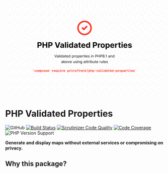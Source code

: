 ![Banner](docs/images/banner.png)

# PHP Validated Properties

![GitHub](https://img.shields.io/github/license/prinsfrank/php-geo-svg)
[![Build Status](https://scrutinizer-ci.com/g/PrinsFrank/php-geo-svg/badges/build.png?b=main)](https://scrutinizer-ci.com/g/PrinsFrank/php-geo-svg/build-status/main)
[![Scrutinizer Code Quality](https://scrutinizer-ci.com/g/PrinsFrank/php-geo-svg/badges/quality-score.png?b=main)](https://scrutinizer-ci.com/g/PrinsFrank/php-geo-svg/?branch=main)
[![Code Coverage](https://scrutinizer-ci.com/g/PrinsFrank/php-geo-svg/badges/coverage.png?b=main)](https://scrutinizer-ci.com/g/PrinsFrank/php-geo-svg/?branch=main)
![PHP Version Support](https://img.shields.io/packagist/php-v/prinsfrank/php-geo-svg)

**Generate and display maps without external services or compromising on privacy.**

## Why this package?
